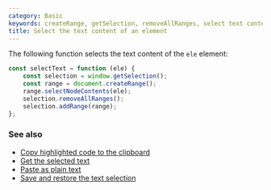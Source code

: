 ```yaml
---
category: Basic
keywords: createRange, getSelection, removeAllRanges, select text content, selectNodeContents
title: Select the text content of an element
---
```


The following function selects the text content of the `ele` element:

```js
const selectText = function (ele) {
    const selection = window.getSelection();
    const range = document.createRange();
    range.selectNodeContents(ele);
    selection.removeAllRanges();
    selection.addRange(range);
};
```

### See also

-   [Copy highlighted code to the clipboard](/copy-highlighted-code-to-the-clipboard)
-   [Get the selected text](/get-the-selected-text)
-   [Paste as plain text](/paste-as-plain-text)
-   [Save and restore the text selection](/save-and-restore-the-text-selection)
